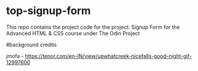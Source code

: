 # top-signup-form
This repo contains the project code for the project: Signup Form for the Advanced HTML &amp; CSS course under The Odin Project


 #background credits

 jmofa - https://tenor.com/en-IN/view/upwhatcreek-nicefalls-good-night-gif-12997600